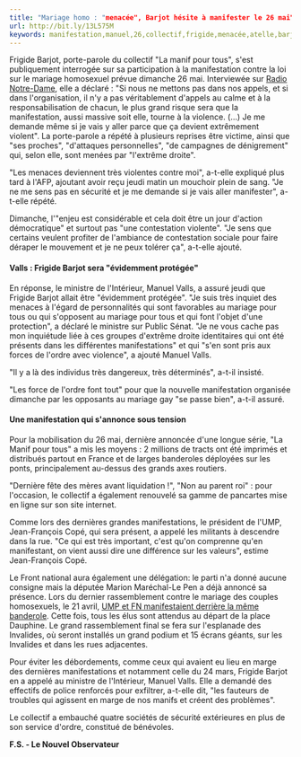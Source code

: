 ```yaml
---
title: "Mariage homo : "menacée", Barjot hésite à manifester le 26 mai"
url: http://bit.ly/13L575M
keywords: manifestation,manuel,26,collectif,frigide,menacée,atelle,barjot,mariage,manifester,grand,homo,hésite,mai,manifestations,ministre
---
```

Frigide Barjot, porte-parole du collectif \"La manif pour tous\", s\'est publiquement interrogée sur sa participation à la manifestation contre la loi sur le mariage homosexuel prévue dimanche 26 mai. Interviewée sur [Radio Notre-Dame](http://radionotredame.net/player/http:/radionotredame.net/wp-content/uploads/ITW-FRIGIDE-BARJOT.mp3), elle a déclaré : \"Si nous ne mettons pas dans nos appels, et si dans l\'organisation, il n\'y a pas véritablement d\'appels au calme et à la responsabilisation de chacun, le plus grand risque sera que la manifestation, aussi massive soit elle, tourne à la violence. (\...) Je me demande même si je vais y aller parce que ça devient extrêmement violent\". La porte-parole a répété à plusieurs reprises être victime, ainsi que \"ses proches\", \"d\'attaques personnelles\", \"de campagnes de dénigrement\" qui, selon elle, sont menées par \"l\'extrême droite\".

\"Les menaces deviennent très violentes contre moi\", a-t-elle expliqué plus tard à l\'AFP, ajoutant avoir reçu jeudi matin un mouchoir plein de sang. \"Je ne me sens pas en sécurité et je me demande si je vais aller manifester\", a-t-elle répété.

Dimanche, l\'\"enjeu est considérable et cela doit être un jour d\'action démocratique\" et surtout pas \"une contestation violente\". \"Je sens que certains veulent profiter de l\'ambiance de contestation sociale pour faire déraper le mouvement et je ne peux tolérer ça\", a-t-elle ajouté.

#### Valls : Frigide Barjot sera \"évidemment protégée\"

En réponse, le ministre de l\'Intérieur, Manuel Valls, a assuré jeudi que Frigide Barjot allait être \"évidemment protégée\". \"Je suis très inquiet des menaces à l\'égard de personnalités qui sont favorables au mariage pour tous ou qui s\'opposent au mariage pour tous et qui font l\'objet d\'une protection\", a déclaré le ministre sur Public Sénat. \"Je ne vous cache pas mon inquiétude liée à ces groupes d\'extrême droite identitaires qui ont été présents dans les différentes manifestations\" et qui \"s\'en sont pris aux forces de l\'ordre avec violence\", a ajouté Manuel Valls.

\"Il y a là des individus très dangereux, très déterminés\", a-t-il insisté.

\"Les force de l\'ordre font tout\" pour que la nouvelle manifestation organisée dimanche par les opposants au mariage gay \"se passe bien\", a-t-il assuré.

#### Une manifestation qui s\'annonce sous tension

Pour la mobilisation du 26 mai, dernière annoncée d\'une longue série, \"La Manif pour tous\" a mis les moyens : 2 millions de tracts ont été imprimés et distribués partout en France et de larges banderoles déployées sur les ponts, principalement au-dessus des grands axes routiers.

\"Dernière fête des mères avant liquidation !\", \"Non au parent roi\" : pour l\'occasion, le collectif a également renouvelé sa gamme de pancartes mise en ligne sur son site internet.

Comme lors des dernières grandes manifestations, le président de l\'UMP, Jean-François Copé, qui sera présent, a appelé les militants à descendre dans la rue. \"Ce qui est très important, c\'est qu\'on comprenne qu\'en manifestant, on vient aussi dire une différence sur les valeurs\", estime Jean-François Copé.

Le Front national aura également une délégation: le parti n\'a donné aucune consigne mais la députée Marion Maréchal-Le Pen a déjà annoncé sa présence. Lors du dernier rassemblement contre le mariage des couples homosexuels, le 21 avril, [UMP et FN manifestaient derrière la même banderole](https://tempsreel.nouvelobs.com/mariage-gay-lesbienne/20130421.OBS6501/manif-pour-tous-elus-ump-et-fn-marchent-d-un-meme-pas.html). Cette fois, tous les élus sont attendus au départ de la place Dauphine. Le grand rassemblement final se fera sur l\'esplanade des Invalides, où seront installés un grand podium et 15 écrans géants, sur les Invalides et dans les rues adjacentes.

Pour éviter les débordements, comme ceux qui avaient eu lieu en marge des dernières manifestations et notamment celle du 24 mars, Frigide Barjot en a appelé au ministre de l\'Intérieur, Manuel Valls. Elle a demandé des effectifs de police renforcés pour exfiltrer, a-t-elle dit, \"les fauteurs de troubles qui agissent en marge de nos manifs et créent des problèmes\".

Le collectif a embauché quatre sociétés de sécurité extérieures en plus de son service d\'ordre, constitué de bénévoles.

**F.S. - Le Nouvel Observateur**
